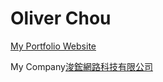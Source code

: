 <h1>Oliver Chou</h1>

<a href="https://chz1004.com">My Portfolio Website</a>
<p>My Company<a href="https://chunhongweb.com">浚鋐網路科技有限公司</a></p>
